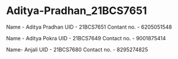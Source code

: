 # Aditya-Pradhan_21BCS7651
Name - Aditya Pradhan
UID - 21BCS7651
Contant no. - 6205051548

Name - Aditya Pokra
UID - 21BCS7649
Contact no. - 9001875414

Name- Anjali
UID - 21BCS7680
Contact no. - 8295274825
